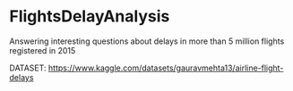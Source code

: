 # FlightsDelayAnalysis
Answering interesting questions about delays in more than 5 million flights registered in 2015

DATASET: https://www.kaggle.com/datasets/gauravmehta13/airline-flight-delays
